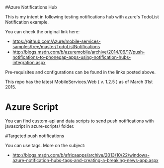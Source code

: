 #Azure Notifications Hub

This is my intent in following testing notifications hub with azure's TodoList Notification example.

You can check the original link here: 
- https://github.com/Azure/mobile-services-samples/tree/master/TodoListNotifications
- http://blogs.msdn.com/b/azuremobile/archive/2014/06/17/push-notifications-to-phonegap-apps-using-notification-hubs-integration.aspx

Pre-requisites and configurations can be found in the links posted above.

This repo has the latest MobileServices.Web ( v. 1.2.5 ) as of March 31st 2015.

# Azure Script

You can find custom-api and data scripts to send push notifications with javascript in azure-scripts/ folder.

#Targeted push notifications

You can use tags. More on the subject:
- http://blogs.msdn.com/b/africaapps/archive/2013/10/22/windows-azure-notification-hubs-tags-and-creating-a-breaking-news-app.aspx
